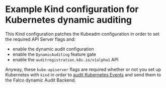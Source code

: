 # Example Kind configuration for Kubernetes dynamic auditing

This Kind configuration patches the Kubeadm configuration in order to set the required API Server flags and:
- enable the dynamic audit configuration
- enable the `DynamicAuditing` feature gate
- enable the `auditregistration.k8s.io/v1alpha1` API

Anyway, these `kube-apiserver` flags are required whether or not you set up Kubernetes with `kind` in order to [audit Kubernetes Events](https://kubernetes.io/docs/tasks/debug-application-cluster/audit/) and send them to the Falco dynamic Audit Backend.

